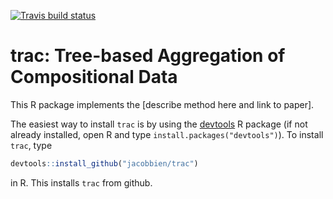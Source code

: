 <!-- badges: start -->
[![Travis build status](https://travis-ci.com/viettr/trac.svg?branch=master)](https://travis-ci.com/viettr/trac)
<!-- badges: end -->

# trac: Tree-based Aggregation of Compositional Data

This R package implements the [describe method here and link to paper].

The easiest way to install `trac` is by using the [devtools](https://cran.r-project.org/web/packages/devtools/index.html) R package (if not already installed, open R and type `install.packages("devtools")`). To install `trac`, type

``` r
devtools::install_github("jacobbien/trac")
```

in R. This installs `trac` from github.
